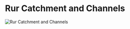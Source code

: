 # Rur Catchment and Channels

![Rur Catchment and Channels](https://user-images.githubusercontent.com/21320677/147796920-4e98d9a3-58c6-4248-8f52-9c3a515cc025.jpg)
